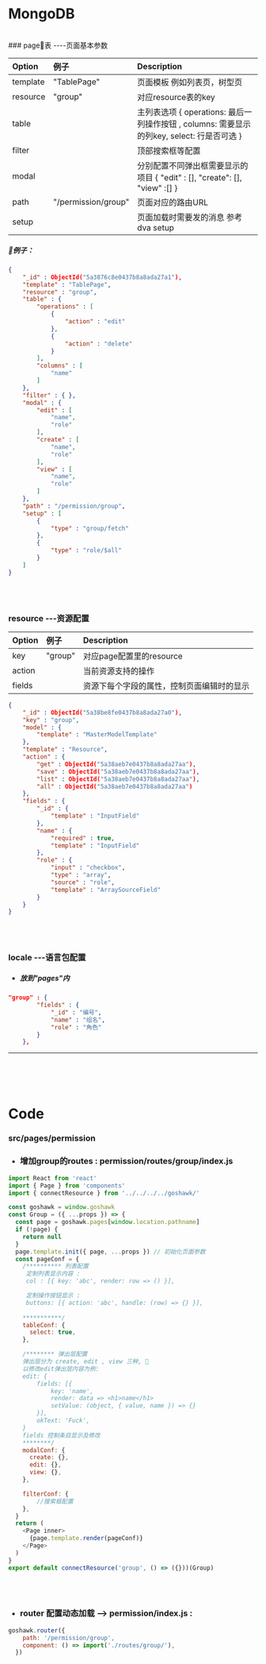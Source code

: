 
# MongoDB
<br>
### page表 ----页面基本参数  


Option           | 例子                | Description
:----------------|:------------------|:----------------------------------------
template         | "TablePage"         | 页面模板 例如列表页，树型页
resource         | "group"            | 对应resource表的key
table            |                    | 主列表选项 { operations: 最后一列操作按钮 , columns: 需要显示的列key, select: 行是否可选 }
filter           |                    | 顶部搜索框等配置
modal            |                    | 分别配置不同弹出框需要显示的项目 { "edit" : [], "create": [], "view" :[] }
path             |"/permission/group" | 页面对应的路由URL
setup            |                    | 页面加载时需要发的消息 参考dva setup


##### 例子： 

```json
{ 
    "_id" : ObjectId("5a3876c8e0437b8a8ada27a1"), 
    "template" : "TablePage",  
    "resource" : "group", 
    "table" : {   
        "operations" : [
            {
                "action" : "edit"
            }, 
            {
                "action" : "delete"
            }
        ], 
        "columns" : [
            "name"
        ]
    }, 
    "filter" : { }, 
    "modal" : {
        "edit" : [
            "name",
            "role"
        ], 
        "create" : [
            "name",
            "role"
        ], 
        "view" : [
            "name",
            "role"
        ]
    }, 
    "path" : "/permission/group", 
    "setup" : [
        {
            "type" : "group/fetch"
        }, 
        {
            "type" : "role/$all"
        }
    ]
}
``` 
<br><br>

### resource ---资源配置 


Option           | 例子                | Description
:----------------|:-------------------|:----------------------------------------
key              | "group"            | 对应page配置里的resource
action           |                    | 当前资源支持的操作
fields           |                    | 资源下每个字段的属性，控制页面编辑时的显示
 

```json
{ 
    "_id" : ObjectId("5a38be8fe0437b8a8ada27a0"), 
    "key" : "group", 
    "model" : {
        "template" : "MasterModelTemplate"
    }, 
    "template" : "Resource", 
    "action" : {
        "get" : ObjectId("5a38aeb7e0437b8a8ada27aa"), 
        "save" : ObjectId("5a38aeb7e0437b8a8ada27aa"), 
        "list" : ObjectId("5a38aeb7e0437b8a8ada27aa"), 
        "all" : ObjectId("5a38aeb7e0437b8a8ada27aa")
    }, 
    "fields" : {
        "_id" : {
            "template" : "InputField"
        }, 
        "name" : {
            "required" : true, 
            "template" : "InputField"
        }, 
        "role" : {
            "input" : "checkbox", 
            "type" : "array", 
            "source" : "role", 
            "template" : "ArraySourceField"
        }
    }
}
```
 
<br><br>
### locale ---语言包配置 


* ##### 放到"pages"内

```json
"group" : {
        "fields" : {
            "_id" : "编号", 
            "name" : "组名", 
            "role" : "角色"
        }
    },
```
*** 

<br><br><br>
# Code 

### src/pages/permission

* ### 增加group的routes : permission/routes/group/index.js


```javascript
import React from 'react'
import { Page } from 'components'
import { connectResource } from '../../../../goshawk/'

const goshawk = window.goshawk
const Group = ({ ...props }) => {
  const page = goshawk.pages[window.location.pathname]
  if (!page) {
    return null
  }
  page.template.init({ page, ...props }) // 初始化页面参数 
  const pageConf = {
    /********** 列表配置
     定制列表显示内容 :
     col : [{ key: 'abc', render: row => () }],

     定制操作按钮显示 :
     buttons: [{ action: 'abc', handle: (row) => {} }],
     
    ***********/
    tableConf: { 
      select: true,
    },

    /******** 弹出层配置
    弹出层分为 create, edit , view 三种, 
    以修改edit弹出层内容为例:
    edit: {
        fields: [{ 
            key: 'name', 
            render: data => <h1>name</h1> 
            setValue: (object, { value, name }) => {}
        }],
        okText: 'Fuck',
    }
    fields 控制条目显示及修改
    ********/
    modalConf: { 
      create: {},
      edit: {},
      view: {},
    },

    filterConf: {
        //搜索框配置
    },
  }
  return (
    <Page inner>
      {page.template.render(pageConf)}
    </Page>
  )
}
export default connectResource('group', () => ({}))(Group)

```
<br><br>
* ### router 配置动态加载 --> permission/index.js :

```javascript
goshawk.router({
    path: '/permission/group',
    component: () => import('./routes/group/'),
  })
```












